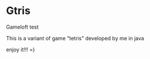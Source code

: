 Gtris
=====

Gameloft test

This is a variant of game "tetris" developed by me in java 

enjoy it!!! =)
